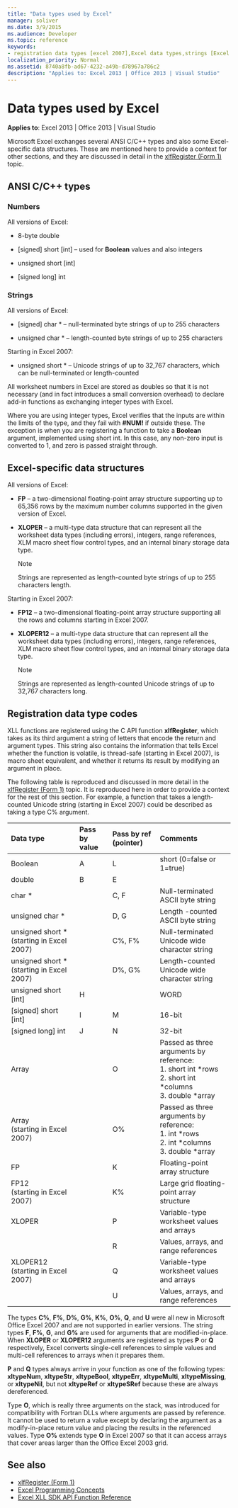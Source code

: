 ```yaml
---
title: "Data types used by Excel"
manager: soliver
ms.date: 3/9/2015
ms.audience: Developer
ms.topic: reference
keywords:
- registration data types [excel 2007],Excel data types,strings [Excel 2007],numbers [Excel 2007],data structures [Excel 2007],data types [Excel 2007]
localization_priority: Normal
ms.assetid: 8740a8fb-ad67-4232-a49b-d78967a786c2
description: "Applies to: Excel 2013 | Office 2013 | Visual Studio"
---
```


# Data types used by Excel

**Applies to**: Excel 2013 | Office 2013 | Visual Studio 
  
Microsoft Excel exchanges several ANSI C/C++ types and also some Excel-specific data structures. These are mentioned here to provide a context for other sections, and they are discussed in detail in the [xlfRegister (Form 1)](xlfregister-form-1.md) topic. 
  
## ANSI C/C++ types

### Numbers

All versions of Excel:
  
- 8-byte double
    
- [signed] short [int] &ndash; used for **Boolean** values and also integers 
    
- unsigned short [int]
    
- [signed long] int
    
### Strings

All versions of Excel:
  
- [signed] char \* &ndash; null-terminated byte strings of up to 255 characters
    
- unsigned char \* &ndash; length-counted byte strings of up to 255 characters
    
Starting in Excel 2007:
  
- unsigned short \* &ndash; Unicode strings of up to 32,767 characters, which can be null-terminated or length-counted
    
All worksheet numbers in Excel are stored as doubles so that it is not necessary (and in fact introduces a small conversion overhead) to declare add-in functions as exchanging integer types with Excel.
  
Where you are using integer types, Excel verifies that the inputs are within the limits of the type, and they fail with **#NUM!** if outside these. The exception is when you are registering a function to take a **Boolean** argument, implemented using short int. In this case, any non-zero input is converted to 1, and zero is passed straight through. 
  
## Excel-specific data structures

All versions of Excel:
  
- **FP** &ndash; a two-dimensional floating-point array structure supporting up to 65,356 rows by the maximum number columns supported in the given version of Excel. 
    
- **XLOPER** &ndash; a multi-type data structure that can represent all the worksheet data types (including errors), integers, range references, XLM macro sheet flow control types, and an internal binary storage data type. 
    
   > [!NOTE]
   > Strings are represented as length-counted byte strings of up to 255 characters length. 
  
Starting in Excel 2007:
  
- **FP12** &ndash; a two-dimensional floating-point array structure supporting all the rows and columns starting in Excel 2007. 
    
- **XLOPER12** &ndash; a multi-type data structure that can represent all the worksheet data types (including errors), integers, range references, XLM macro sheet flow control types, and an internal binary storage data type. 
    
   > [!NOTE]
   > Strings are represented as length-counted Unicode strings of up to 32,767 characters long. 
  
## Registration data type codes

XLL functions are registered using the C API function **xlfRegister**, which takes as its third argument a string of letters that encode the return and argument types. This string also contains the information that tells Excel whether the function is volatile, is thread-safe (starting in Excel 2007), is macro sheet equivalent, and whether it returns its result by modifying an argument in place.
  
The following table is reproduced and discussed in more detail in the [xlfRegister (Form 1)](xlfregister-form-1.md) topic. It is reproduced here in order to provide a context for the rest of this section. For example, a function that takes a length-counted Unicode string (starting in Excel 2007) could be described as taking a type C% argument. 
  
|Data type|Pass by value|Pass by ref (pointer)|Comments|
|:-----|:-----|:-----|:-----|
|Boolean  <br/> |A  <br/> |L  <br/> |short (0=false or 1=true)  <br/> |
|double  <br/> |B  <br/> |E  <br/> ||
|char \*  <br/> ||C, F  <br/> |Null-terminated ASCII byte string  <br/> |
|unsigned char \*  <br/> ||D, G  <br/> |Length -counted ASCII byte string  <br/> |
|unsigned short \*  (starting in Excel 2007)  <br/> ||C%, F%  <br/> |Null-terminated Unicode wide character string  <br/> |
|unsigned short \*  (starting in Excel 2007)  <br/> ||D%, G%  <br/> |Length-counted Unicode wide character string  <br/> |
|unsigned short [int]  <br/> |H  <br/> ||WORD  <br/> |
|[signed] short [int]  <br/> |I  <br/> |M  <br/> |16-bit  <br/> |
|[signed long] int  <br/> |J  <br/> |N  <br/> |32-bit  <br/> |
|Array  <br/> ||O  <br/> | Passed as three arguments by reference:  <br/>1. short int \*rows  <br/>2. short int \*columns  <br/>3. double \*array  <br/> |
|Array  <br/> (starting in Excel 2007)  <br/> ||O%  <br/> | Passed as three arguments by reference:  <br/>1. int \*rows  <br/>2. int \*columns  <br/>3. double \*array  <br/> |
|FP  <br/> ||K  <br/> |Floating-point array structure  <br/> |
|FP12  <br/> (starting in Excel 2007)  <br/> ||K%  <br/> |Large grid floating-point array structure  <br/> |
|XLOPER  <br/> ||P  <br/> |Variable-type worksheet values and arrays  <br/> |
|||R  <br/> |Values, arrays, and range references  <br/> |
|XLOPER12  <br/> (starting in Excel 2007)  <br/> ||Q  <br/> |Variable-type worksheet values and arrays  <br/> |
|||U  <br/> |Values, arrays, and range references  <br/> |
   
The types **C%**, **F%**, **D%**, **G%**, **K%**, **O%**, **Q**, and **U** were all new in Microsoft Office Excel 2007 and are not supported in earlier versions. The string types **F**, **F%**, **G**, and **G%** are used for arguments that are modified-in-place. When **XLOPER** or **XLOPER12** arguments are registered as types **P** or **Q** respectively, Excel converts single-cell references to simple values and multi-cell references to arrays when it prepares them. 
  
**P** and **Q** types always arrive in your function as one of the following types: **xltypeNum**, **xltypeStr**, **xltypeBool**, **xltypeErr**, **xltypeMulti**, **xltypeMissing**, or **xltypeNil**, but not **xltypeRef** or **xltypeSRef** because these are always dereferenced. 
  
Type **O**, which is really three arguments on the stack, was introduced for compatibility with Fortran DLLs where arguments are passed by reference. It cannot be used to return a value except by declaring the argument as a modify-in-place return value and placing the results in the referenced values. Type **O%** extends type **O** in Excel 2007 so that it can access arrays that cover areas larger than the Office Excel 2003 grid. 
  
## See also

- [xlfRegister (Form 1)](xlfregister-form-1.md)
- [Excel Programming Concepts](excel-programming-concepts.md)
- [Excel XLL SDK API Function Reference](excel-xll-sdk-api-function-reference.md)

